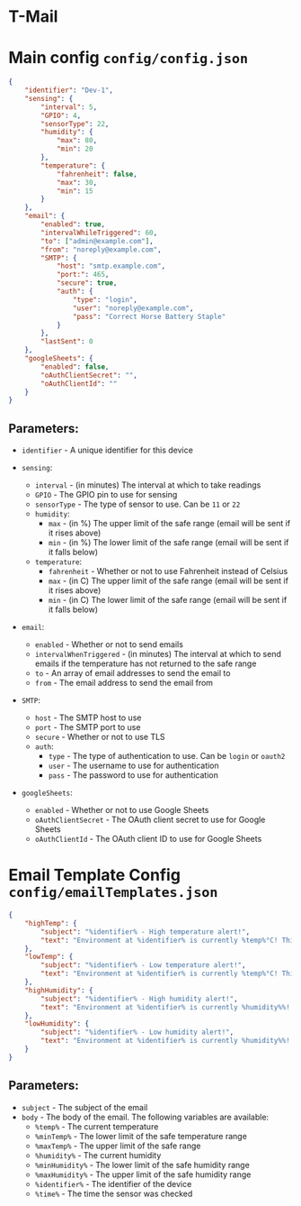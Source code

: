 # T-Mail

# Main config `config/config.json`

```json
{
    "identifier": "Dev-1",
    "sensing": {
        "interval": 5,
        "GPIO": 4,
        "sensorType": 22,
        "humidity": {
            "max": 80,
            "min": 20
        },
        "temperature": {
            "fahrenheit": false,
            "max": 30,
            "min": 15
        }
    },
    "email": {
        "enabled": true,
        "intervalWhileTriggered": 60,
        "to": ["admin@example.com"],
        "from": "noreply@example.com",
        "SMTP": {
            "host": "smtp.example.com",
            "port:": 465,
            "secure": true,
            "auth": {
                "type": "login",
                "user": "noreply@example.com",
                "pass": "Correct Horse Battery Staple"
            }
        },
        "lastSent": 0
    },
    "googleSheets": {
        "enabled": false,
        "oAuthClientSecret": "",
        "oAuthClientId": ""
    }
}
```

## Parameters:

-   `identifier` - A unique identifier for this device
-   `sensing`:
    -   `interval` - (in minutes) The interval at which to take readings
    -   `GPIO` - The GPIO pin to use for sensing
    -   `sensorType` - The type of sensor to use. Can be `11` or `22`
    -   `humidity`:
        -   `max` - (in %) The upper limit of the safe range (email will be sent if it rises above)
        -   `min` - (in %) The lower limit of the safe range (email will be sent if it falls below)
    -   `temperature`:
        -   `fahrenheit` - Whether or not to use Fahrenheit instead of Celsius
        -   `max` - (in C) The upper limit of the safe range (email will be sent if it rises above)
        -   `min` - (in C) The lower limit of the safe range (email will be sent if it falls below)
-   `email`:
    -   `enabled` - Whether or not to send emails
    -   `intervalWhenTriggered` - (in minutes) The interval at which to send emails if the temperature has not returned to the safe range
    -   `to` - An array of email addresses to send the email to
    -   `from` - The email address to send the email from
-   `SMTP`:
    -   `host` - The SMTP host to use
    -   `port` - The SMTP port to use
    -   `secure` - Whether or not to use TLS
    -   `auth`:
        -   `type` - The type of authentication to use. Can be `login` or `oauth2`
        -   `user` - The username to use for authentication
        -   `pass` - The password to use for authentication
-   `googleSheets`:

    -   `enabled` - Whether or not to use Google Sheets
    -   `oAuthClientSecret` - The OAuth client secret to use for Google Sheets
    -   `oAuthClientId` - The OAuth client ID to use for Google Sheets

# Email Template Config `config/emailTemplates.json`

```json
{
    "highTemp": {
        "subject": "%identifier% - High temperature alert!",
        "text": "Environment at %identifier% is currently %temp%°C! This is above of your defined threshold of %maxTemp%°C. Please investigate."
    },
    "lowTemp": {
        "subject": "%identifier% - Low temperature alert!",
        "text": "Environment at %identifier% is currently %temp%°C! This is below of your defined threshold of %minTemp%°C. Please investigate."
    },
    "highHumidity": {
        "subject": "%identifier% - High humidity alert!",
        "text": "Environment at %identifier% is currently %humidity%%! This is above of your defined threshold of %maxHumidity%%. Please investigate."
    },
    "lowHumidity": {
        "subject": "%identifier% - Low humidity alert!",
        "text": "Environment at %identifier% is currently %humidity%%! This is below of your defined threshold of %minHumidity%%. Please investigate."
    }
}
```

## Parameters:

-   `subject` - The subject of the email
-   `body` - The body of the email. The following variables are available:
    -   `%temp%` - The current temperature
    -   `%minTemp%` - The lower limit of the safe temperature range
    -   `%maxTemp%` - The upper limit of the safe range
    -   `%humidity%` - The current humidity
    -   `%minHumidity%` - The lower limit of the safe humidity range
    -   `%maxHumidity%` - The upper limit of the safe humidity range
    -   `%identifier%` - The identifier of the device
    -   `%time%` - The time the sensor was checked
